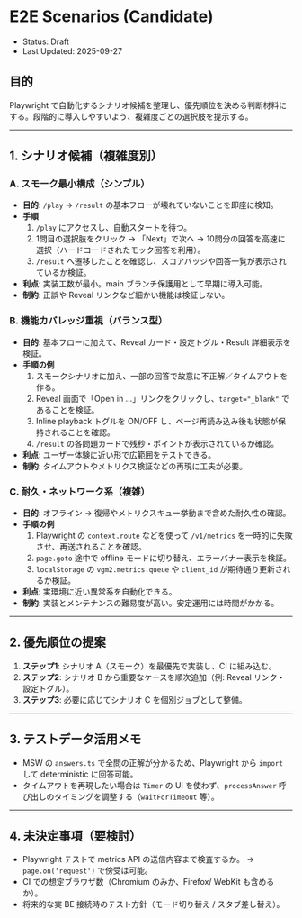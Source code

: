 # E2E Scenarios (Candidate)

- Status: Draft
- Last Updated: 2025-09-27

## 目的
Playwright で自動化するシナリオ候補を整理し、優先順位を決める判断材料にする。段階的に導入しやすいよう、複雑度ごとの選択肢を提示する。

---

## 1. シナリオ候補（複雑度別）

### A. スモーク最小構成（シンプル）
- **目的**: `/play` → `/result` の基本フローが壊れていないことを即座に検知。
- **手順**
  1. `/play` にアクセスし、自動スタートを待つ。
  2. 1問目の選択肢をクリック → 「Next」で次へ → 10問分の回答を高速に選択（ハードコードされたモック回答を利用）。
  3. `/result` へ遷移したことを確認し、スコアバッジや回答一覧が表示されているか検証。
- **利点**: 実装工数が最小。main ブランチ保護用として早期に導入可能。
- **制約**: 正誤や Reveal リンクなど細かい機能は検証しない。

### B. 機能カバレッジ重視（バランス型）
- **目的**: 基本フローに加えて、Reveal カード・設定トグル・Result 詳細表示を検証。
- **手順の例**
  1. スモークシナリオに加え、一部の回答で故意に不正解／タイムアウトを作る。
  2. Reveal 画面で「Open in …」リンクをクリックし、`target="_blank"` であることを検証。
  3. Inline playback トグルを ON/OFF し、ページ再読み込み後も状態が保持されることを確認。
  4. `/result` の各問題カードで残秒・ポイントが表示されているか確認。
- **利点**: ユーザー体験に近い形で広範囲をテストできる。
- **制約**: タイムアウトやメトリクス検証などの再現に工夫が必要。

### C. 耐久・ネットワーク系（複雑）
- **目的**: オフライン → 復帰やメトリクスキュー挙動まで含めた耐久性の確認。
- **手順の例**
  1. Playwright の `context.route` などを使って `/v1/metrics` を一時的に失敗させ、再送されることを確認。
  2. `page.goto` 途中で offline モードに切り替え、エラーバナー表示を検証。
  3. `localStorage` の `vgm2.metrics.queue` や `client_id` が期待通り更新されるか検証。
- **利点**: 実環境に近い異常系を自動化できる。
- **制約**: 実装とメンテナンスの難易度が高い。安定運用には時間がかかる。

---

## 2. 優先順位の提案
1. **ステップ1**: シナリオ A（スモーク）を最優先で実装し、CI に組み込む。
2. **ステップ2**: シナリオ B から重要なケースを順次追加（例: Reveal リンク・設定トグル）。
3. **ステップ3**: 必要に応じてシナリオ C を個別ジョブとして整備。

---

## 3. テストデータ活用メモ
- MSW の `answers.ts` で全問の正解が分かるため、Playwright から `import` して deterministic に回答可能。
- タイムアウトを再現したい場合は `Timer` の UI を使わず、`processAnswer` 呼び出しのタイミングを調整する（`waitForTimeout` 等）。

---

## 4. 未決定事項（要検討）
- Playwright テストで metrics API の送信内容まで検査するか。 → `page.on('request')` で傍受は可能。
- CI での想定ブラウザ数（Chromium のみか、Firefox/ WebKit も含めるか）。
- 将来的な実 BE 接続時のテスト方針（モード切り替え / スタブ差し替え）。

